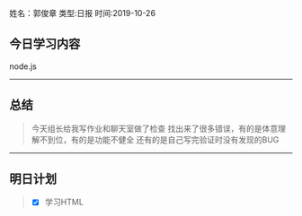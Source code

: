 姓名：郭俊章
类型:日报
时间:2019-10-26

## 今日学习内容 ##
node.js

* * *
## 总结 ##
> 今天组长给我写作业和聊天室做了检查
> 找出来了很多错误，有的是体意理解不到位，有的是功能不健全
> 还有的是自己写完验证时没有发现的BUG
* * *
## 明日计划 ##
> - [x] 学习HTML